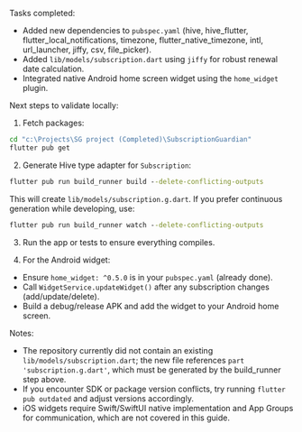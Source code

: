 Tasks completed:

- Added new dependencies to `pubspec.yaml` (hive, hive_flutter, flutter_local_notifications, timezone, flutter_native_timezone, intl, url_launcher, jiffy, csv, file_picker).
- Added `lib/models/subscription.dart` using `jiffy` for robust renewal date calculation.
- Integrated native Android home screen widget using the `home_widget` plugin.

Next steps to validate locally:

1. Fetch packages:

```cmd
cd "c:\Projects\SG project (Completed)\SubscriptionGuardian"
flutter pub get
```

2. Generate Hive type adapter for `Subscription`:

```cmd
flutter pub run build_runner build --delete-conflicting-outputs
```

This will create `lib/models/subscription.g.dart`. If you prefer continuous generation while developing, use:

```cmd
flutter pub run build_runner watch --delete-conflicting-outputs
```

3. Run the app or tests to ensure everything compiles.

4. For the Android widget:
- Ensure `home_widget: ^0.5.0` is in your `pubspec.yaml` (already done).
- Call `WidgetService.updateWidget()` after any subscription changes (add/update/delete).
- Build a debug/release APK and add the widget to your Android home screen.

Notes:
- The repository currently did not contain an existing `lib/models/subscription.dart`; the new file references `part 'subscription.g.dart'`, which must be generated by the build_runner step above.
- If you encounter SDK or package version conflicts, try running `flutter pub outdated` and adjust versions accordingly.
- iOS widgets require Swift/SwiftUI native implementation and App Groups for communication, which are not covered in this guide.
